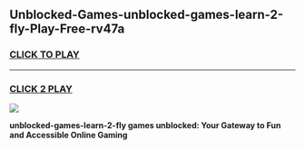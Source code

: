 
## Unblocked-Games-unblocked-games-learn-2-fly-Play-Free-rv47a
<h3>
<a href="https://premium76.site?title=unblocked-games-learn-2-fly&ref=12A">CLICK TO PLAY</a></h3>
<hr>

<h3>
<a href="https://premium76.site?title=unblocked-games-learn-2-fly&ref=12A">CLICK 2 PLAY</a>
  
</h3>

<a href="https://premium76.site?title=unblocked-games-learn-2-fly&ref=12A"><img src="https://clearcache.store/games.png"></a>


**unblocked-games-learn-2-fly games unblocked: Your Gateway to Fun and Accessible Online Gaming**

